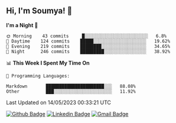 ## Hi, I'm Soumya! 👋

<!--START_SECTION:waka-->
**I'm a Night 🦉** 

```text
🌞 Morning    43 commits     █░░░░░░░░░░░░░░░░░░░░░░░░   6.8% 
🌆 Daytime    124 commits    █████░░░░░░░░░░░░░░░░░░░░   19.62% 
🌃 Evening    219 commits    ████████░░░░░░░░░░░░░░░░░   34.65% 
🌙 Night      246 commits    █████████░░░░░░░░░░░░░░░░   38.92%

```


📊 **This Week I Spent My Time On** 

```text
💬 Programming Languages: 

Markdown       ██████████████████████░░░   88.08% 
Other          ███░░░░░░░░░░░░░░░░░░░░░░   11.92%
```


 Last Updated on 14/05/2023 00:33:21 UTC
<!--END_SECTION:waka-->

[![Github Badge](https://img.shields.io/badge/-rubyruins-grey?style=for-the-badge&logo=github&logoColor=white&link=https://github.com/rubyruins/)](https://www.github.com/rubyruins/) 
[![Linkedin Badge](https://img.shields.io/badge/-Soumya%20Parekh-0072b1?style=for-the-badge&logo=Linkedin&logoColor=white&link=https://www.linkedin.com/in/Soumya-Parekh/)](https://www.linkedin.com/in/Soumya-Parekh/) 
[![Gmail Badge](https://img.shields.io/badge/-soumyaparekh.me@gmail.com-c14438?style=for-the-badge&logo=Gmail&logoColor=white&link=mailto:soumyaparekh.me@gmail.com)](mailto:soumyaparekh.me@gmail.com) 

